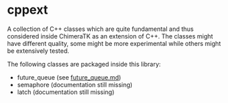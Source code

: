 # cppext
A collection of C++ classes which are quite fundamental and thus considered inside ChimeraTK as an extension of C++. The classes might have different quality, some might be more experimental while others might be extensively tested.

The following classes are packaged inside this library:

* future_queue (see [future_queue.md](future_queue.md))
* semaphore (documentation still missing)
* latch (documentation still missing)
